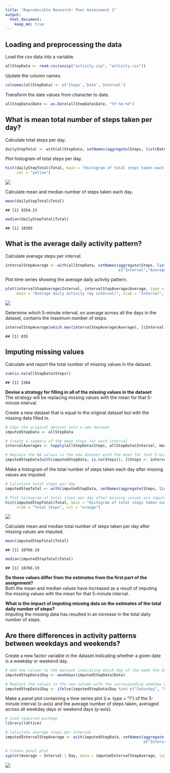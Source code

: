 ```yaml
---
title: "Reproducible Research: Peer Assessment 1"
output: 
  html_document:
    keep_md: true
---
```




## Loading and preprocessing the data

Load the csv data into a variable.

```r
allStepData <- read.csv(unzip("activity.zip", "activity.csv"))
```

Update the column names.

```r
colnames(allStepData) <- c('Steps','Date','Interval')
```

Transform the date values from character to date.

```r
allStepData$Date <- as.Date(allStepData$Date, "%Y-%m-%d")
```

## What is mean total number of steps taken per day?

Calculate total steps per day.

```r
dailyStepTotal <- with(allStepData, setNames(aggregate(Steps, list(Date), sum, na.rm = TRUE), c("Date","Total")))
```

Plot histogram of total steps per day.

```r
hist(dailyStepTotal$Total, main = "Histogram of total steps taken each day", xlab = "Total Steps", 
     col = "yellow")
```

![](figure/plot_1_step_total-1.png)<!-- -->

Calculate mean and median number of steps taken each day.

```r
mean(dailyStepTotal$Total)
```

```
## [1] 9354.23
```


```r
median(dailyStepTotal$Total)
```

```
## [1] 10395
```


## What is the average daily activity pattern?

Calculate average steps per interval.

```r
intervalStepAverage <- with(allStepData, setNames(aggregate(Steps, list(Interval), mean, na.rm = TRUE),
                                                  c("Interval","Average")))
```

Plot time series showing the average daily activity pattern.

```r
plot(intervalStepAverage$Interval, intervalStepAverage$Average, type = "l", 
     main = "Average daily activity (by interval)", xlab = "Interval", ylab = "Average number of steps")
```

![](figure/plot_2_average_daily_activity_pattern-1.png)<!-- -->

Determine which 5-minute interval, on average across all the days in the dataset, contains the maximum number of steps.

```r
intervalStepAverage[which.max(intervalStepAverage$Average), ]$Interval
```

```
## [1] 835
```


## Imputing missing values

Calculate and report the total number of missing values in the dataset.

```r
sum(is.na(allStepData$Steps))
```

```
## [1] 2304
```

**Devise a strategy for filling in all of the missing values in the dataset**  
The strategy will be replacing missing values with the mean for that 5-minute interval.

Create a new dataset that is equal to the original dataset but with the missing data filled in.

```r
# Copy the original dataset into a new dataset
imputedStepData <- allStepData

# Create a summary of the mean steps for each interval
intervalAverages <- tapply(allStepData$Steps, allStepData$Interval, mean, na.rm = TRUE)

# Replace the NA values in the new dataset with the mean for that 5-minute interval
imputedStepData[with(imputedStepData, is.na(Steps)), ]$Steps <- intervalAverages
```

Make a histogram of the total number of steps taken each day after missing values are imputed.

```r
# Calculate total steps per day 
imputedStepTotal <- with(imputedStepData, setNames(aggregate(Steps, list(Date), sum),c("Date","Total")))

# Plot histogram of total steps per day after missing values are imputed
hist(imputedStepTotal$Total, main = "Histogram of total steps taken each day (missing values imputed)", 
     xlab = "Total Steps", col = "orange")
```

![](figure/plot_3_imputed_step_total-1.png)<!-- -->

Calculate mean and median total number of steps taken per day after missing values are imputed.

```r
mean(imputedStepTotal$Total)
```

```
## [1] 10766.19
```


```r
median(imputedStepTotal$Total)
```

```
## [1] 10766.19
```

**Do these values differ from the estimates from the first part of the assignment?**  
Both the mean and median values have increased as a result of imputing the missing values with the mean for that 5-minute interval.

**What is the impact of imputing missing data on the estimates of the total daily number of steps?**  
Imputing the missing data has resulted in an increase in the total daily number of steps.


## Are there differences in activity patterns between weekdays and weekends?

Create a new factor variable in the dataset indicating whether a given date is a weekday or weekend day.

```r
# Add new column to the dataset indicating which day of the week the date relates to
imputedStepData$Day <- weekdays(imputedStepData$Date)

# Replace the values in the new column with the corresponding weekday or weekend value
imputedStepData$Day <- ifelse(imputedStepData$Day %in% c("Saturday", "Sunday"), "weekend", "weekday")
```


Make a panel plot containing a time series plot (i.e. type = "l") of the 5-minute interval (x-axis) and the average number of steps taken, averaged across all weekday days or weekend days (y-axis).

```r
# Load required package
library(lattice)

# Calculate average steps per interval
imputedIntervalStepAverage <- with(imputedStepData, setNames(aggregate(Steps, list(Interval,Day), mean),
                                                             c("Interval","Day","Average")))

# Create panel plot
xyplot(Average ~ Interval | Day, data = imputedIntervalStepAverage, layout = c(1, 2), type = "l")
```

![](figure/plot_4_weekday_vs_weekend-1.png)<!-- -->



